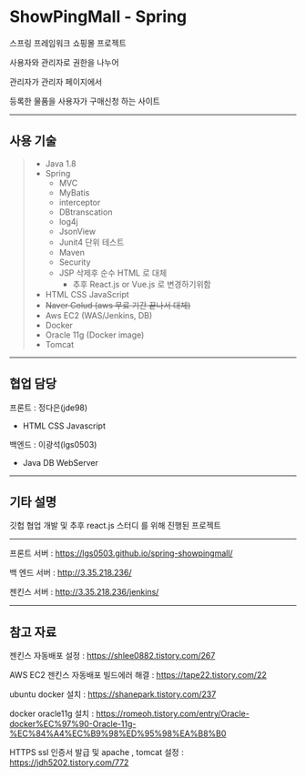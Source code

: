  # ShowPingMall - Spring

스프링 프레임워크 쇼핑몰 프로젝트

사용자와 관리자로 권한을 나누어

관리자가 관리자 페이지에서 

등록한 물품을 사용자가 구매신청 하는 사이트

***
## 사용 기술
> - Java 1.8
> - Spring 
>   - MVC 
>   - MyBatis
>   - interceptor
>   - DBtranscation
>   - log4j
>   - JsonView
>   - Junit4 단위 테스트
>   - Maven
>   - Security
>   - JSP 삭제후 순수 HTML 로 대체
>      - 추후 React.js or Vue.js 로 변경하기위함
> - HTML CSS JavaScript
> - ~~Naver Colud (aws 무료 기간 끝나서 대체)~~
> - Aws EC2 (WAS/Jenkins, DB)
> - Docker 
> - Oracle 11g (Docker image)
> - Tomcat 
>
***
## 협업 담당
프론트 : 정다은(jde98)
 - HTML CSS Javascript 

백엔드 : 이광석(lgs0503)
- Java DB WebServer 

***
## 기타 설명
깃헙 협업 개발 및 추후 react.js 스터디 를 위해 진행된 프로젝트

***

프론트 서버 : https://lgs0503.github.io/spring-showpingmall/

백 엔드 서버 : http://3.35.218.236/

젠킨스 서버 : http://3.35.218.236/jenkins/

***
## 참고 자료
젠킨스 자동배포 설정 : https://shlee0882.tistory.com/267

AWS EC2 젠킨스 자동배포 빌드에러 해결 : https://tape22.tistory.com/22

ubuntu docker 설치 : https://shanepark.tistory.com/237

docker oracle11g 설치 : https://romeoh.tistory.com/entry/Oracle-docker%EC%97%90-Oracle-11g-%EC%84%A4%EC%B9%98%ED%95%98%EA%B8%B0

HTTPS ssl 인증서 발급 및 apache , tomcat 설정 : https://jdh5202.tistory.com/772